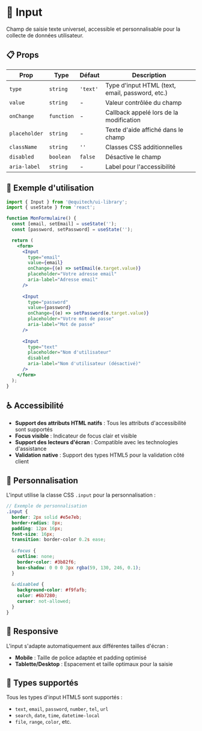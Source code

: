 # 📝 Input

Champ de saisie texte universel, accessible et personnalisable pour la collecte de données utilisateur.

## 📋 Props

| Prop | Type | Défaut | Description |
|------|------|--------|-------------|
| `type` | `string` | `'text'` | Type d'input HTML (text, email, password, etc.) |
| `value` | `string` | - | Valeur contrôlée du champ |
| `onChange` | `function` | - | Callback appelé lors de la modification |
| `placeholder` | `string` | - | Texte d'aide affiché dans le champ |
| `className` | `string` | `''` | Classes CSS additionnelles |
| `disabled` | `boolean` | `false` | Désactive le champ |
| `aria-label` | `string` | - | Label pour l'accessibilité |

## 🚀 Exemple d'utilisation

```jsx
import { Input } from '@equitech/ui-library';
import { useState } from 'react';

function MonFormulaire() {
  const [email, setEmail] = useState('');
  const [password, setPassword] = useState('');

  return (
    <form>
      <Input
        type="email"
        value={email}
        onChange={(e) => setEmail(e.target.value)}
        placeholder="Votre adresse email"
        aria-label="Adresse email"
      />
      
      <Input
        type="password"
        value={password}
        onChange={(e) => setPassword(e.target.value)}
        placeholder="Votre mot de passe"
        aria-label="Mot de passe"
      />
      
      <Input
        type="text"
        placeholder="Nom d'utilisateur"
        disabled
        aria-label="Nom d'utilisateur (désactivé)"
      />
    </form>
  );
}
```

## ♿ Accessibilité

- **Support des attributs HTML natifs** : Tous les attributs d'accessibilité sont supportés
- **Focus visible** : Indicateur de focus clair et visible
- **Support des lecteurs d'écran** : Compatible avec les technologies d'assistance
- **Validation native** : Support des types HTML5 pour la validation côté client

## 🎨 Personnalisation

L'input utilise la classe CSS `.input` pour la personnalisation :

```scss
// Exemple de personnalisation
.input {
  border: 2px solid #e5e7eb;
  border-radius: 8px;
  padding: 12px 16px;
  font-size: 16px;
  transition: border-color 0.2s ease;
  
  &:focus {
    outline: none;
    border-color: #3b82f6;
    box-shadow: 0 0 0 3px rgba(59, 130, 246, 0.1);
  }
  
  &:disabled {
    background-color: #f9fafb;
    color: #6b7280;
    cursor: not-allowed;
  }
}
```

## 📱 Responsive

L'input s'adapte automatiquement aux différentes tailles d'écran :
- **Mobile** : Taille de police adaptée et padding optimisé
- **Tablette/Desktop** : Espacement et taille optimaux pour la saisie

## 🔧 Types supportés

Tous les types d'input HTML5 sont supportés :
- `text`, `email`, `password`, `number`, `tel`, `url`
- `search`, `date`, `time`, `datetime-local`
- `file`, `range`, `color`, etc. 